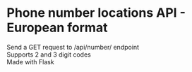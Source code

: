 # Phone number locations API - European format  
Send a GET request to /api/number/<num> endpoint  
Supports 2 and 3 digit codes  
Made with Flask
